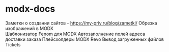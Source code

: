 # modx-docs

Заметки о создании сайтов - https://my-priv.ru/blog/zametki/
Обрезка изображений в MODX <br>
Шаблонизатор Fenom для MODX
Автозаполнение полей адреса доставки заказа
Плейсхолдеры MODX Revo
Вывод загруженных файлов Tickets

